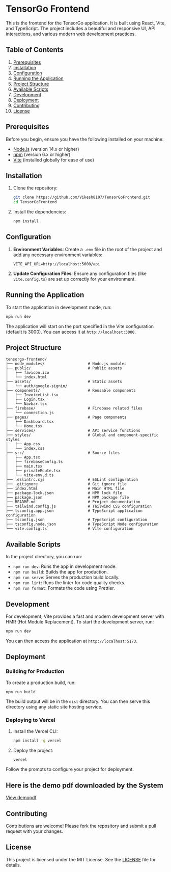 # TensorGo Frontend

This is the frontend for the TensorGo application. It is built using React, Vite, and TypeScript. The project includes a beautiful and responsive UI, API interactions, and various modern web development practices.

## Table of Contents

1. [Prerequisites](#prerequisites)
2. [Installation](#installation)
3. [Configuration](#configuration)
4. [Running the Application](#running-the-application)
5. [Project Structure](#project-structure)
6. [Available Scripts](#available-scripts)
7. [Development](#development)
8. [Deployment](#deployment)
9. [Contributing](#contributing)
10. [License](#license)

## Prerequisites

Before you begin, ensure you have the following installed on your machine:

- [Node.js](https://nodejs.org/) (version 14.x or higher)
- [npm](https://www.npmjs.com/) (version 6.x or higher)
- [Vite](https://vitejs.dev/) (installed globally for ease of use)

## Installation

1. Clone the repository:
    ```bash
    git clone https://github.com/Vikesh8107/TensorGoFrontend.git
    cd TensorGoFrontend
    ```

2. Install the dependencies:
    ```bash
    npm install
    ```

## Configuration

1. **Environment Variables**: Create a `.env` file in the root of the project and add any necessary environment variables:
    ```env
    VITE_API_URL=http://localhost:5000/api
    ```

2. **Update Configuration Files**: Ensure any configuration files (like `vite.config.ts`) are set up correctly for your environment.

## Running the Application

To start the application in development mode, run:
```bash
npm run dev
```

The application will start on the port specified in the Vite configuration (default is 3000). You can access it at `http://localhost:3000`.

## Project Structure

```
tensorgo-frontend/
├── node_modules/                   # Node.js modules
├── public/                         # Public assets
│   ├── favicon.ico
│   └── index.html
├── assets/                         # Static assets
│   └── auth/google-signin/
├── components/                     # Reusable components
│   ├── InvoiceList.tsx
│   ├── Login.tsx
│   └── Navbar.tsx
├── firebase/                       # Firebase related files
│   └── connection.js
├── pages/                          # Page components
│   ├── Dashboard.tsx
│   └── Home.tsx
├── services/                       # API service functions
├── styles/                         # Global and component-specific styles
│   ├── App.css
│   └── index.css
├── src/                            # Source files
│   ├── App.tsx
│   ├── firebaseConfig.ts
│   ├── main.tsx
│   ├── privateRoute.tsx
│   └── vite-env.d.ts
├── .eslintrc.cjs                   # ESLint configuration
├── .gitignore                      # Git ignore file
├── index.html                      # Main HTML file
├── package-lock.json               # NPM lock file
├── package.json                    # NPM package file
├── README.md                       # Project documentation
├── tailwind.config.js              # Tailwind CSS configuration
├── tsconfig.app.json               # TypeScript application configuration
├── tsconfig.json                   # TypeScript configuration
├── tsconfig.node.json              # TypeScript Node configuration
└── vite.config.ts                  # Vite configuration
```

## Available Scripts

In the project directory, you can run:

- `npm run dev`: Runs the app in development mode.
- `npm run build`: Builds the app for production.
- `npm run serve`: Serves the production build locally.
- `npm run lint`: Runs the linter for code quality checks.
- `npm run format`: Formats the code using Prettier.

## Development

For development, Vite provides a fast and modern development server with HMR (Hot Module Replacement). To start the development server, run:
```bash
npm run dev
```

You can then access the application at `http://localhost:5173`.

## Deployment

### Building for Production

To create a production build, run:
```bash
npm run build
```

The build output will be in the `dist` directory. You can then serve this directory using any static site hosting service.

### Deploying to Vercel

1. Install the Vercel CLI:
    ```bash
    npm install -g vercel
    ```

2. Deploy the project:
    ```bash
    vercel
    ```

Follow the prompts to configure your project for deployment.


## Here is the demo pdf downloaded by the System 

[View demopdf](public/invoice_6.pdf)

## Contributing

Contributions are welcome! Please fork the repository and submit a pull request with your changes.

## License

This project is licensed under the MIT License. See the [LICENSE](LICENSE) file for details.
